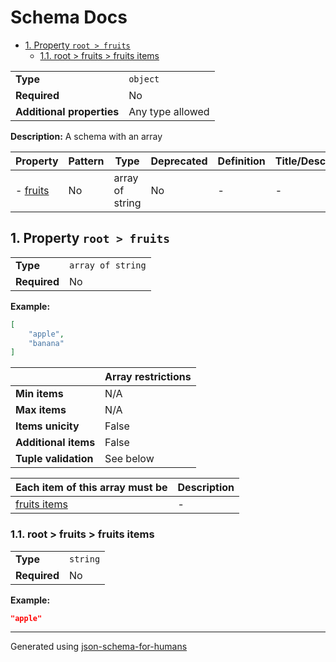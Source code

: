 # Schema Docs

- [1. Property `root > fruits`](#fruits)
  - [1.1. root > fruits > fruits items](#fruits_items)

|                           |                  |
| ------------------------- | ---------------- |
| **Type**                  | `object`         |
| **Required**              | No               |
| **Additional properties** | Any type allowed |

**Description:** A schema with an array

| Property             | Pattern | Type            | Deprecated | Definition | Title/Description |
| -------------------- | ------- | --------------- | ---------- | ---------- | ----------------- |
| - [fruits](#fruits ) | No      | array of string | No         | -          | -                 |

## <a name="fruits"></a>1. Property `root > fruits`

|              |                   |
| ------------ | ----------------- |
| **Type**     | `array of string` |
| **Required** | No                |

**Example:**

```json
[
    "apple",
    "banana"
]
```

|                      | Array restrictions |
| -------------------- | ------------------ |
| **Min items**        | N/A                |
| **Max items**        | N/A                |
| **Items unicity**    | False              |
| **Additional items** | False              |
| **Tuple validation** | See below          |

| Each item of this array must be | Description |
| ------------------------------- | ----------- |
| [fruits items](#fruits_items)   | -           |

### <a name="fruits_items"></a>1.1. root > fruits > fruits items

|              |          |
| ------------ | -------- |
| **Type**     | `string` |
| **Required** | No       |

**Example:**

```json
"apple"
```

----------------------------------------------------------------------------------------------------------------------------
Generated using [json-schema-for-humans](https://github.com/coveooss/json-schema-for-humans)
